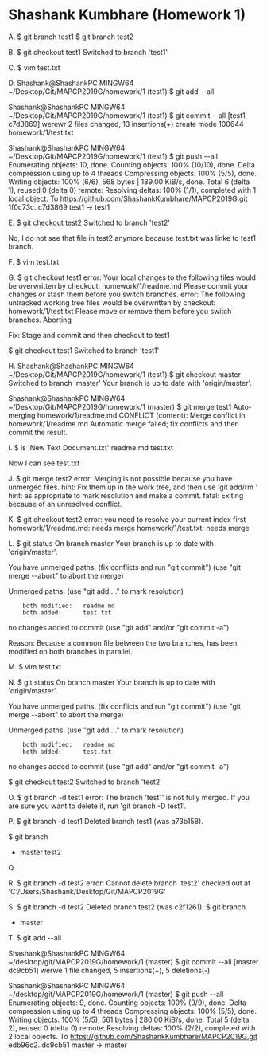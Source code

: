# Shashank Kumbhare (Homework 1)

A.
$ git branch test1
$ git branch test2


B.
$ git checkout test1
Switched to branch 'test1'


C.
$ vim test.txt


D.
Shashank@ShashankPC MINGW64 ~/Desktop/Git/MAPCP2019G/homework/1 (test1)
$ git add --all


Shashank@ShashankPC MINGW64 ~/Desktop/Git/MAPCP2019G/homework/1 (test1)
$ git commit --all
[test1 c7d3869] werewr
 2 files changed, 13 insertions(+)
 create mode 100644 homework/1/test.txt

Shashank@ShashankPC MINGW64 ~/Desktop/Git/MAPCP2019G/homework/1 (test1)
$ git push --all
Enumerating objects: 10, done.
Counting objects: 100% (10/10), done.
Delta compression using up to 4 threads
Compressing objects: 100% (5/5), done.
Writing objects: 100% (6/6), 568 bytes | 189.00 KiB/s, done.
Total 6 (delta 1), reused 0 (delta 0)
remote: Resolving deltas: 100% (1/1), completed with 1 local object.
To https://github.com/ShashankKumbhare/MAPCP2019G.git
   1f0c73c..c7d3869  test1 -> test1


E. 
$ git checkout test2
Switched to branch 'test2'

No, I do not see that file in test2 anymore because test.txt was linke to test1 branch.


F.
$ vim test.txt


G.
$ git checkout test1
error: Your local changes to the following files would be overwritten by checkout:
        homework/1/readme.md
Please commit your changes or stash them before you switch branches.
error: The following untracked working tree files would be overwritten by checkout:
        homework/1/test.txt
Please move or remove them before you switch branches.
Aborting

Fix: Stage and commit and then checkout to test1

$ git checkout test1
Switched to branch 'test1'


H.
Shashank@ShashankPC MINGW64 ~/Desktop/Git/MAPCP2019G/homework/1 (test1)
$ git checkout master
Switched to branch 'master'
Your branch is up to date with 'origin/master'.

Shashank@ShashankPC MINGW64 ~/Desktop/Git/MAPCP2019G/homework/1 (master)
$ git merge test1
Auto-merging homework/1/readme.md
CONFLICT (content): Merge conflict in homework/1/readme.md
Automatic merge failed; fix conflicts and then commit the result.


I.
$ ls
'New Text Document.txt'   readme.md   test.txt

Now I can see test.txt


J.
$ git merge test2
error: Merging is not possible because you have unmerged files.
hint: Fix them up in the work tree, and then use 'git add/rm <file>'
hint: as appropriate to mark resolution and make a commit.
fatal: Exiting because of an unresolved conflict.


K.
$ git checkout test2
error: you need to resolve your current index first
homework/1/readme.md: needs merge
homework/1/test.txt: needs merge


L.
$ git status
On branch master
Your branch is up to date with 'origin/master'.

You have unmerged paths.
  (fix conflicts and run "git commit")
  (use "git merge --abort" to abort the merge)

Unmerged paths:
  (use "git add <file>..." to mark resolution)

        both modified:   readme.md
        both added:      test.txt

no changes added to commit (use "git add" and/or "git commit -a")

Reason: Because a common file between the two branches, has been modified on both branches in parallel.

M.
$ vim test.txt


N.
$ git status
On branch master
Your branch is up to date with 'origin/master'.

You have unmerged paths.
  (fix conflicts and run "git commit")
  (use "git merge --abort" to abort the merge)

Unmerged paths:
  (use "git add <file>..." to mark resolution)

        both modified:   readme.md
        both added:      test.txt

no changes added to commit (use "git add" and/or "git commit -a")

$ git checkout test2
Switched to branch 'test2'


O. 
$ git branch -d test1
error: The branch 'test1' is not fully merged.
If you are sure you want to delete it, run 'git branch -D test1'.


P.
$ git branch -d test1
Deleted branch test1 (was a73b158).

$ git branch
* master
  test2


Q.



R.
$ git branch -d test2
error: Cannot delete branch 'test2' checked out at 'C:/Users/Shashank/Desktop/Git/MAPCP2019G'


S.
$ git branch -d test2
Deleted branch test2 (was c2f1261).
$ git branch
* master


T.
$ git add --all

Shashank@ShashankPC MINGW64 ~/desktop/git/MAPCP2019G/homework/1 (master)
$ git commit --all
[master dc9cb51] werwe
 1 file changed, 5 insertions(+), 5 deletions(-)

Shashank@ShashankPC MINGW64 ~/desktop/git/MAPCP2019G/homework/1 (master)
$ git push --all
Enumerating objects: 9, done.
Counting objects: 100% (9/9), done.
Delta compression using up to 4 threads
Compressing objects: 100% (5/5), done.
Writing objects: 100% (5/5), 561 bytes | 280.00 KiB/s, done.
Total 5 (delta 2), reused 0 (delta 0)
remote: Resolving deltas: 100% (2/2), completed with 2 local objects.
To https://github.com/ShashankKumbhare/MAPCP2019G.git
   edb96c2..dc9cb51  master -> master


